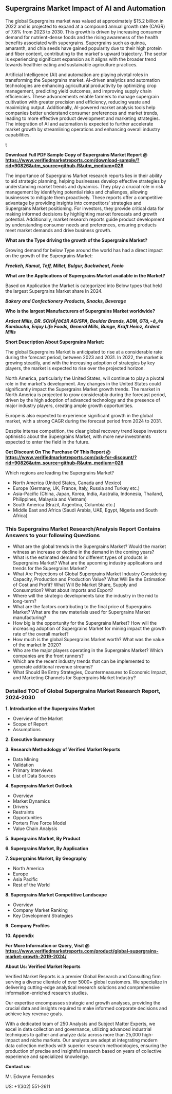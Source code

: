 <h2>Supergrains Market Impact of AI and Automation</h2><p>The global Supergrains market was valued at approximately $15.2 billion in 2022 and is projected to expand at a compound annual growth rate (CAGR) of 7.8% from 2023 to 2030. This growth is driven by increasing consumer demand for nutrient-dense foods and the rising awareness of the health benefits associated with supergrains. Supergrains such as quinoa, amaranth, and chia seeds have gained popularity due to their high protein and fiber content, contributing to the market's upward trajectory. The sector is experiencing significant expansion as it aligns with the broader trend towards healthier eating and sustainable agriculture practices.</p><p>Artificial Intelligence (AI) and automation are playing pivotal roles in transforming the Supergrains market. AI-driven analytics and automation technologies are enhancing agricultural productivity by optimizing crop management, predicting yield outcomes, and improving supply chain efficiencies. These advancements enable farmers to manage supergrain cultivation with greater precision and efficiency, reducing waste and maximizing output. Additionally, AI-powered market analysis tools help companies better understand consumer preferences and market trends, leading to more effective product development and marketing strategies. The integration of AI and automation is expected to further accelerate market growth by streamlining operations and enhancing overall industry capabilities.</p>t</p><p id="" class=""><strong>Download Full PDF Sample Copy of Supergrains Market Report @ <a href="https://www.verifiedmarketreports.com/download-sample/?rid=90826&utm_source=github-R&utm_medium=028" target="_blank">https://www.verifiedmarketreports.com/download-sample/?rid=90826&utm_source=github-R&utm_medium=028</a></strong></p><p>The importance of&nbsp;Supergrains Market research reports lies in their ability to aid strategic planning, helping businesses develop effective strategies by understanding market trends and dynamics. They play a crucial role in risk management by identifying potential risks and challenges, allowing businesses to mitigate them proactively. These reports offer a competitive advantage by providing insights into competitors' strategies and Supergrains Market positioning. For investors, they provide critical data for making informed decisions by highlighting market forecasts and growth potential. Additionally, market research reports guide product development by understanding consumer needs and preferences, ensuring products meet market demands and drive business growth.</p><p><strong>What are the&nbsp;Type driving the growth of the Supergrains Market?</strong></p><p id="" class="">Growing demand for below Type around the world has had a direct impact on the growth of the Supergrains Market:</p><em><strong>Freekeh, Kamut, Teff, Millet, Bulgur, Buckwheat, Fonio</strong></em></p><strong>What are the&nbsp;Applications&nbsp;of Supergrains Market available in the Market?</strong></p><p id="" class="">Based on Application the Market is categorized into Below types that held the largest Supergrains Market share In 2024.</p><em><strong>Bakery and Confectionery Products, Snacks, Beverage</strong></em></p><strong>Who is the largest Manufacturers of Supergrains Market worldwide?</strong></p><p><em><strong>Ardent Mills, DR. SCHÃƒâ€žR AG/SPA, Boulder Brands, ADM, GTâ‚¬â„¢s Kombucha, Enjoy Life Foods, General Mills, Bunge, Kraft Heinz, Ardent Mills</strong></em></p><p id="" class=""><strong>Short Description About Supergrains Market:</strong></p><p>The global Supergrains Market is anticipated to rise at a considerable rate during the forecast period, between 2023 and 2031. In 2022, the market is growing steadily, and with the increasing adoption of strategies by key players, the market is expected to rise over the projected horizon.</p><p>North America, particularly the United States, will continue to play a pivotal role in the market's development. Any changes in the United States could significantly impact the Supergrains Market growth trends. The market in North America is projected to grow considerably during the forecast period, driven by the high adoption of advanced technology and the presence of major industry players, creating ample growth opportunities.</p><p>Europe is also expected to experience significant growth in the global market, with a strong CAGR during the forecast period from 2024 to 2031.</p><p>Despite intense competition, the clear global recovery trend keeps investors optimistic about the Supergrains Market, with more new investments expected to enter the field in the future.</p><p id="" class=""><strong>Get Discount On The Purchase Of This Report @ <a href="https://www.verifiedmarketreports.com/ask-for-discount/?rid=90826&utm_source=github-R&utm_medium=028" target="_blank">https://www.verifiedmarketreports.com/ask-for-discount/?rid=90826&utm_source=github-R&utm_medium=028</a></strong></p>Which regions are leading the Supergrains Market?</p><ul><li>North America (United States, Canada and Mexico)</li><li>Europe (Germany, UK, France, Italy, Russia and Turkey etc.)</li><li>Asia-Pacific (China, Japan, Korea, India, Australia, Indonesia, Thailand, Philippines, Malaysia and Vietnam)</li><li>South America (Brazil, Argentina, Columbia etc.)</li><li>Middle East and Africa (Saudi Arabia, UAE, Egypt, Nigeria and South Africa)</li></ul><h3 id="" class="">This Supergrains Market Research/Analysis Report Contains Answers to your following Questions</h3><ul><li>What are the global trends in the Supergrains Market? Would the market witness an increase or decline in the demand in the coming years?</li><li>What is the estimated demand for different types of products in Supergrains Market? What are the upcoming industry applications and trends for the Supergrains Market?</li><li>What Are Projections of Global Supergrains Market Industry Considering Capacity, Production and Production Value? What Will Be the Estimation of Cost and Profit? What Will Be Market Share, Supply and Consumption? What about imports and Export?</li><li>Where will the strategic developments take the industry in the mid to long-term?</li><li>What are the factors contributing to the final price of Supergrains Market? What are the raw materials used for Supergrains Market manufacturing?</li><li>How big is the opportunity for the Supergrains Market? How will the increasing adoption of Supergrains Market for mining impact the growth rate of the overall market?</li><li>How much is the global Supergrains Market worth? What was the value of the market In 2020?</li><li>Who are the major players operating in the Supergrains Market? Which companies are the front runners?</li><li>Which are the recent industry trends that can be implemented to generate additional revenue streams?</li><li>What Should Be Entry Strategies, Countermeasures to Economic Impact, and Marketing Channels for Supergrains Market Industry?</li></ul><h3 id="" class="">Detailed TOC of Global Supergrains Market Research Report, 2024-2030</h3><p id="" class=""><strong>1. Introduction of the Supergrains Market</strong></p><ul><li>Overview of the Market</li><li>Scope of Report</li><li>Assumptions</li></ul><p id="" class=""><strong>2. Executive Summary</strong></p><p id="" class=""><strong>3. Research Methodology of Verified Market Reports</strong></p><ul><li>Data Mining</li><li>Validation</li><li>Primary Interviews</li><li>List of Data Sources</li></ul><p id="" class=""><strong>4. Supergrains Market Outlook</strong></p><ul><li>Overview</li><li>Market Dynamics</li><li>Drivers</li><li>Restraints</li><li>Opportunities</li><li>Porters Five Force Model</li><li>Value Chain Analysis</li></ul><p id="" class=""><strong>5. Supergrains Market, By Product</strong></p><p id="" class=""><strong>6. Supergrains Market, By Application</strong></p><p id="" class=""><strong>7. Supergrains Market, By Geography</strong></p><ul><li>North America</li><li>Europe</li><li>Asia Pacific</li><li>Rest of the World</li></ul><p id="" class=""><strong>8. Supergrains Market Competitive Landscape</strong></p><ul><li>Overview</li><li>Company Market Ranking</li><li>Key Development Strategies</li></ul><p id="" class=""><strong>9. Company Profiles</strong></p><p id="" class=""><strong>10. Appendix</strong></p><p id="" class=""><strong>For More Information or Query, Visit @ <a href="https://www.verifiedmarketreports.com/product/global-supergrains-market-growth-2019-2024/" target="_blank">https://www.verifiedmarketreports.com/product/global-supergrains-market-growth-2019-2024/</a></strong></p><p id="" class=""><strong>About Us: Verified Market Reports</strong></p><p id="" class="">Verified Market Reports is a premier Global Research and Consulting firm serving a diverse clientele of over 5000+ global customers. We specialize in delivering cutting-edge analytical research solutions and comprehensive information-enriched research studies.</p><p id="" class="">Our expertise encompasses strategic and growth analyses, providing the crucial data and insights required to make informed corporate decisions and achieve key revenue goals.</p><p id="" class="">With a dedicated team of 250 Analysts and Subject Matter Experts, we excel in data collection and governance, utilizing advanced industrial techniques to gather and analyze data across more than 25,000 high-impact and niche markets. Our analysts are adept at integrating modern data collection methods with superior research methodologies, ensuring the production of precise and insightful research based on years of collective experience and specialized knowledge.</p><p id="" class=""><strong>Contact us:</strong></p><p id="" class="">Mr. Edwyne Fernandes</p><p id="" class="">US: +1(302) 551-2611</p>